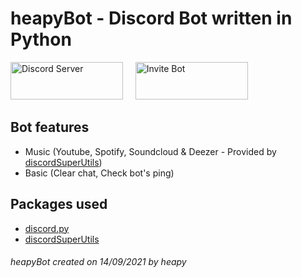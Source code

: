 # heapyBot - Discord Bot written in Python  

<a href="https://dsc.gg/heapybot" target="_blank"><img src="https://i.imgur.com/D9oIoeC.png" alt="Discord Server" width="180" height="60"></a> &nbsp; &nbsp; <a href="https://discord.com/api/oauth2/authorize?client_id=887384789483679744&permissions=8&scope=bot" target="_blank"><img src="https://i.imgur.com/dbg8rCS.png" alt="Invite Bot" width="180" height="60"></a>  
  
## Bot features  
 - Music (Youtube, Spotify, Soundcloud & Deezer - Provided by <a href="https://github.com/discordsuperutils/discord-super-utils">discordSuperUtils</a>)  
 - Basic (Clear chat, Check bot's ping)  
  
## Packages used  
 - <a href="https://github.com/Rapptz/discord.py">discord.py</a>  
 - <a href="https://github.com/discordsuperutils/discord-super-utils">discordSuperUtils</a>  

###### *heapyBot created on 14/09/2021 by heapy*
